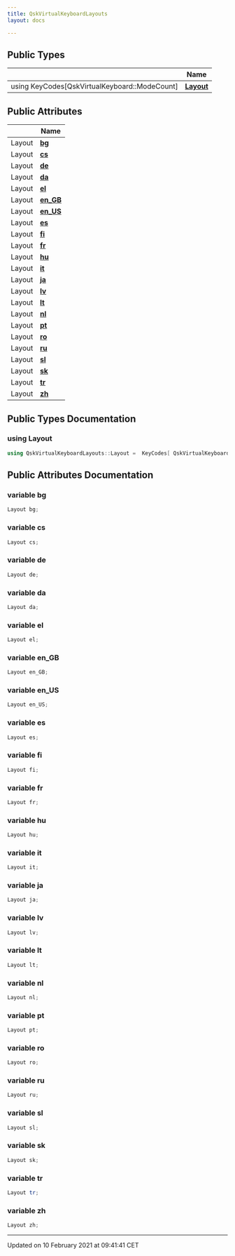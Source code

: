```yaml
---
title: QskVirtualKeyboardLayouts
layout: docs

---
```





## Public Types

|                | Name           |
| -------------- | -------------- |
| using KeyCodes[QskVirtualKeyboard::ModeCount] | **[Layout](/docs/classes/structQskVirtualKeyboardLayouts/#using-layout)**  |

## Public Attributes

|                | Name           |
| -------------- | -------------- |
| Layout | **[bg](/docs/classes/structQskVirtualKeyboardLayouts/#variable-bg)**  |
| Layout | **[cs](/docs/classes/structQskVirtualKeyboardLayouts/#variable-cs)**  |
| Layout | **[de](/docs/classes/structQskVirtualKeyboardLayouts/#variable-de)**  |
| Layout | **[da](/docs/classes/structQskVirtualKeyboardLayouts/#variable-da)**  |
| Layout | **[el](/docs/classes/structQskVirtualKeyboardLayouts/#variable-el)**  |
| Layout | **[en_GB](/docs/classes/structQskVirtualKeyboardLayouts/#variable-en_gb)**  |
| Layout | **[en_US](/docs/classes/structQskVirtualKeyboardLayouts/#variable-en_us)**  |
| Layout | **[es](/docs/classes/structQskVirtualKeyboardLayouts/#variable-es)**  |
| Layout | **[fi](/docs/classes/structQskVirtualKeyboardLayouts/#variable-fi)**  |
| Layout | **[fr](/docs/classes/structQskVirtualKeyboardLayouts/#variable-fr)**  |
| Layout | **[hu](/docs/classes/structQskVirtualKeyboardLayouts/#variable-hu)**  |
| Layout | **[it](/docs/classes/structQskVirtualKeyboardLayouts/#variable-it)**  |
| Layout | **[ja](/docs/classes/structQskVirtualKeyboardLayouts/#variable-ja)**  |
| Layout | **[lv](/docs/classes/structQskVirtualKeyboardLayouts/#variable-lv)**  |
| Layout | **[lt](/docs/classes/structQskVirtualKeyboardLayouts/#variable-lt)**  |
| Layout | **[nl](/docs/classes/structQskVirtualKeyboardLayouts/#variable-nl)**  |
| Layout | **[pt](/docs/classes/structQskVirtualKeyboardLayouts/#variable-pt)**  |
| Layout | **[ro](/docs/classes/structQskVirtualKeyboardLayouts/#variable-ro)**  |
| Layout | **[ru](/docs/classes/structQskVirtualKeyboardLayouts/#variable-ru)**  |
| Layout | **[sl](/docs/classes/structQskVirtualKeyboardLayouts/#variable-sl)**  |
| Layout | **[sk](/docs/classes/structQskVirtualKeyboardLayouts/#variable-sk)**  |
| Layout | **[tr](/docs/classes/structQskVirtualKeyboardLayouts/#variable-tr)**  |
| Layout | **[zh](/docs/classes/structQskVirtualKeyboardLayouts/#variable-zh)**  |

## Public Types Documentation

### using Layout

```cpp
using QskVirtualKeyboardLayouts::Layout =  KeyCodes[ QskVirtualKeyboard::ModeCount ];
```


## Public Attributes Documentation

### variable bg

```cpp
Layout bg;
```


### variable cs

```cpp
Layout cs;
```


### variable de

```cpp
Layout de;
```


### variable da

```cpp
Layout da;
```


### variable el

```cpp
Layout el;
```


### variable en_GB

```cpp
Layout en_GB;
```


### variable en_US

```cpp
Layout en_US;
```


### variable es

```cpp
Layout es;
```


### variable fi

```cpp
Layout fi;
```


### variable fr

```cpp
Layout fr;
```


### variable hu

```cpp
Layout hu;
```


### variable it

```cpp
Layout it;
```


### variable ja

```cpp
Layout ja;
```


### variable lv

```cpp
Layout lv;
```


### variable lt

```cpp
Layout lt;
```


### variable nl

```cpp
Layout nl;
```


### variable pt

```cpp
Layout pt;
```


### variable ro

```cpp
Layout ro;
```


### variable ru

```cpp
Layout ru;
```


### variable sl

```cpp
Layout sl;
```


### variable sk

```cpp
Layout sk;
```


### variable tr

```cpp
Layout tr;
```


### variable zh

```cpp
Layout zh;
```


-------------------------------

Updated on 10 February 2021 at 09:41:41 CET